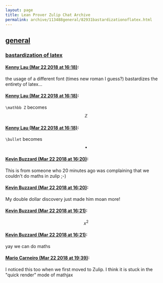 ```yaml
---
layout: page
title: Lean Prover Zulip Chat Archive 
permalink: archive/113488general/82931bastardizationoflatex.html
---
```


## [general](index.html)
### [bastardization of latex](82931bastardizationoflatex.html)

#### [Kenny Lau (Mar 22 2018 at 16:18)](https://leanprover.zulipchat.com/#narrow/stream/113488-general/topic/bastardization%20of%20latex/near/124064895):
the usage of a different font (times new roman I guess?) bastardizes the entirety of latex...

#### [Kenny Lau (Mar 22 2018 at 16:18)](https://leanprover.zulipchat.com/#narrow/stream/113488-general/topic/bastardization%20of%20latex/near/124064933):
`\mathbb Z` becomes $$\mathbb Z$$

#### [Kenny Lau (Mar 22 2018 at 16:18)](https://leanprover.zulipchat.com/#narrow/stream/113488-general/topic/bastardization%20of%20latex/near/124064937):
`\bullet` becomes $$\bullet$$

#### [Kevin Buzzard (Mar 22 2018 at 16:20)](https://leanprover.zulipchat.com/#narrow/stream/113488-general/topic/bastardization%20of%20latex/near/124065048):
This is from someone who 20 minutes ago was complaining that we couldn't do maths in zulip ;-)

#### [Kevin Buzzard (Mar 22 2018 at 16:20)](https://leanprover.zulipchat.com/#narrow/stream/113488-general/topic/bastardization%20of%20latex/near/124065052):
My double dollar discovery just made him moan more!

#### [Kevin Buzzard (Mar 22 2018 at 16:21)](https://leanprover.zulipchat.com/#narrow/stream/113488-general/topic/bastardization%20of%20latex/near/124065060):
$$x^2$$

#### [Kevin Buzzard (Mar 22 2018 at 16:21)](https://leanprover.zulipchat.com/#narrow/stream/113488-general/topic/bastardization%20of%20latex/near/124065062):
yay we can do maths

#### [Mario Carneiro (Mar 22 2018 at 19:39)](https://leanprover.zulipchat.com/#narrow/stream/113488-general/topic/bastardization%20of%20latex/near/124073197):
I noticed this too when we first moved to Zulip. I think it is stuck in the "quick render" mode of mathjax

